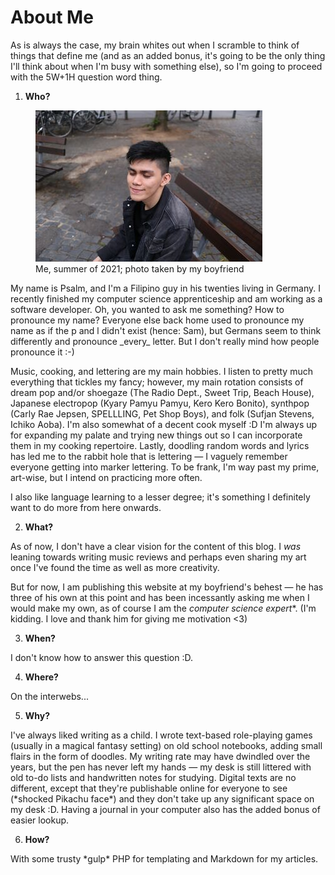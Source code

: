 # About Me

As is always the case, my brain whites out when I scramble to think of things that define me (and as an added bonus, it's going to be the only thing I'll think about when I'm busy with something else), so I'm going to proceed with the 5W+1H question word thing.

1. **Who?**

<figure class="right"><img src="public/media/me.JPG" alt="me" class="me" /><figcaption>Me, summer of 2021; photo taken by my boyfriend</figcaption></figure> My name is Psalm, and I'm a Filipino guy in his twenties living in Germany. I recently finished my computer science apprenticeship and am working as a software developer. Oh, you wanted to ask me something? How to pronounce my name? Everyone else back home used to pronounce my name as if the p and l didn't exist (hence: Sam), but Germans seem to think differently and pronounce _every_ letter. But I don't really mind how people pronounce it :-)

Music, cooking, and lettering are my main hobbies. I listen to pretty much everything that tickles my fancy; however, my main rotation consists of dream pop and/or shoegaze (The Radio Dept., Sweet Trip, Beach House), Japanese electropop (Kyary Pamyu Pamyu, Kero Kero Bonito), synthpop (Carly Rae Jepsen, SPELLLING, Pet Shop Boys), and folk (Sufjan Stevens, Ichiko Aoba). I'm also somewhat of a decent cook myself :D I'm always up for expanding my palate and trying new things out so I can incorporate them in my cooking repertoire. Lastly, doodling random words and lyrics has led me to the rabbit hole that is lettering — I vaguely remember everyone getting into marker lettering. To be frank, I'm way past my prime, art-wise, but I intend on practicing more often.

I also like language learning to a lesser degree; it's something I definitely want to do more from here onwards.

2. **What?**

As of now, I don't have a clear vision for the content of this blog. I _was_ leaning towards writing music reviews and perhaps even sharing my art once I've found the time as well as more creativity.

But for now, I am publishing this website at my boyfriend's behest — he has three of his own at this point and has been incessantly asking me when I would make my own, as of course I am the _computer science expert_*. (I'm kidding. I love and thank him for giving me motivation <3)

3. **When?**

I don't know how to answer this question :D.

4. **Where?**

On the interwebs...

5. **Why?**

I've always liked writing as a child. I wrote text-based role-playing games (usually in a magical fantasy setting) on old school notebooks, adding small flairs in the form of doodles. My writing rate may have dwindled over the years, but the pen has never left my hands — my desk is still littered with old to-do lists and handwritten notes for studying. Digital texts are no different, except that they're publishable online for everyone to see (\*shocked Pikachu face\*) and they don't take up any significant space on my desk :D. Having a journal in your computer also has the added bonus of easier lookup.

6. **How?**

With some trusty \*gulp\* PHP for templating and Markdown for my articles.
